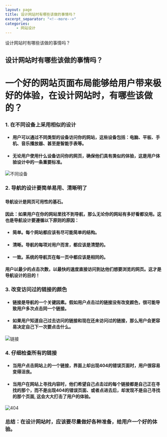```yaml
---
layout: page
title: 设计网站时有哪些该做的事情吗？
excerpt_separator: "<!--more-->"
categories:
     - 网站设计
---
```

 设计网站时有哪些该做的事情吗？
 <!--more-->
 
 ## 设计网站时有哪些该做的事情吗？
# 一个好的网站页面布局能够给用户带来极好的体验，在设计网站时，有哪些该做的？
### 1. 在不同设备上采用相似的设计
+ #### 用户可以通过不同类型的设备访问你的网站，这些设备包括：电脑、平板、手机、音乐播放器、甚至是智能手表等。
+ #### 无论用户使用什么设备访问你的网页，确保他们具有类似的体验，这是用户体验设计中的一条重要标准。
![不同设备](https://mmbiz.qpic.cn/mmbiz_png/P2PKAhicicV4H5e5qxZfDias1zeDO41ahoQOSh0NxCZaOAoMeNJXrqMyyWuIff1fT1ep0q2MHEdjeY44oyickjy1gA/640?wx_fmt=png&tp=webp&wxfrom=5&wx_lazy=1&wx_co=1)
### 2. 导航的设计要简单易用、清晰明了
### `导航设计是网页可用性的基石。`
#### 因此：如果用户在你的网站里找不到导航，那么无论你的网站有多好看都没用。这也是导航设计要遵循以下原则的原因：
+ #### 简单。每个网站都应该有尽可能简单的结构。
+ #### 清晰。导航的每项对用户而言，都应该是清楚的。
+ #### 一致。系统的导航页在每一页中都应该是相同的。
#### 用户以最少的点击次数，以最快的速度直接访问到达他们想要浏览的网页。这才是导航设计的目的！
### 3. 改变访问过的链接的颜色
+ #### 链接是导航的一个关键因素。假如用户点击过的链接没有改变颜色，很可能导致用户多次点击同一个链接。
+ #### 如果用户知道自己过去访问的链接和现在还未访问过的链接，那么用户会更容易决定自己下一次要点击什么。
![链接](https://mmbiz.qpic.cn/mmbiz_png/P2PKAhicicV4H5e5qxZfDias1zeDO41ahoQWVoUuGnISzMD1nJpzfvnWEkQIuz6ia1vWxKSmkaGZhWjxSTISMplJnQ/640?wx_fmt=png&tp=webp&wxfrom=5&wx_lazy=1&wx_co=1)
### 4. 仔细检查所有的链接
+ #### 当用户点击网站上的一个链接，界面上却出现404的错误页面时，用户很容易变得沮丧。
+ #### 当用户在网站上寻找内容时，他们希望自己点击过的每个链接都是自己正在寻找的那个，而不是出现404的错误页面、或者点进去后，却发现不是自己寻找的那个页面, 这会大大打击了用户的体验。
![404](https://mmbiz.qpic.cn/mmbiz_png/P2PKAhicicV4H5e5qxZfDias1zeDO41ahoQiaQ2F7PUWxdVYUj5zlkk8nL45YnZnZlhvZpq4C1ibudXnjwIkkBricpOg/640?wx_fmt=png&tp=webp&wxfrom=5&wx_lazy=1&wx_co=1)

### 总结：在设计网站时，应该要尽量做好各种准备，给用户一个好的体验。